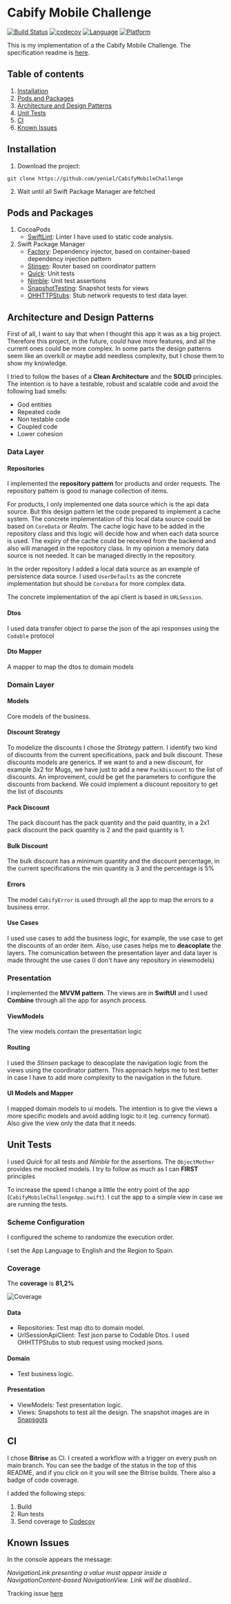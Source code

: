 # Cabify Mobile Challenge
[![Build Status](https://app.bitrise.io/app/2090efaaa9c5b60f/status.svg?token=37bZfVE7kij9TBj0G_ujtQ&branch=main)](https://app.bitrise.io/app/2090efaaa9c5b60f)
[![codecov](https://codecov.io/gh/yeniel/CabifyMobileChallenge/branch/main/graph/badge.svg?token=XW3SS8R6OB)](https://codecov.io/gh/yeniel/CabifyMobileChallenge)
[![Language](https://img.shields.io/static/v1.svg?label=language&message=Swift%205&color=FA7343&logo=swift&style=flat-square)](https://swift.org)
[![Platform](https://img.shields.io/static/v1.svg?label=platforms&message=iOS%20&logo=apple&style=flat-square)](https://apple.com)

This is my implementation of a the Cabify Mobile Challenge. The specification readme is [here](https://github.com/cabify/MobileChallenge).



## Table of contents
1. [Installation](#installation)
2. [Pods and Packages](#pods-and-packages)
3. [Architecture and Design Patterns](#architecture-and-design-patterns)
4. [Unit Tests](#unit-tests)
5. [CI](#ci)
6. [Known Issues](#known-issues)


## Installation
1. Download the project:
```
git clone https://github.com/yeniel/CabifyMobileChallenge
```
2. Wait until all Swift Package Manager are fetched

## Pods and Packages
1. CocoaPods
	- [SwiftLint](https://github.com/realm/SwiftLint): Linter I have used to static code analysis. 
2. Swift Package Manager
	- [Factory](https://github.com/hmlongco/Factory): Dependency injector, based on container-based dependency injection pattern
	- [Stinsen](https://github.com/rundfunk47/stinsen): Router based on coordinator pattern
	- [Quick](https://github.com/Quick/Quick): Unit tests
	- [Nimble](https://github.com/Quick/Nimble): Unit test assertions
	- [SnapshotTesting](https://github.com/pointfreeco/swift-snapshot-testing): Snapshot tests for views
	- [OHHTTPStubs](https://github.com/AliSoftware/OHHTTPStubs): Stub network requests to test data layer.

## Architecture and Design Patterns
First of all, I want to say that when I thought this app it was as a big project. Therefore this project, in the future, could have more features, and all the current ones could be more complex.
In some parts the design patterns seem like an overkill or maybe add needless complexity, but I chose them to show my knowledge.

I tried to follow the bases of a **Clean Architecture** and the **SOLID** principles. The intention is to have a testable, robust and scalable code and avoid the following bad smells:
- God entities
- Repeated code
- Non testable code
- Coupled code
- Lower cohesion

### Data Layer
#### Repositories
I implemented the **repository pattern** for products and order requests. The repository pattern is good to manage collection of items.

For products, I only implemented one data source which is the api data source. But this design pattern let the code prepared to implement a cache system. The concrete implementation of this local data source could be based on `CoreData` or *Realm*.
The cache logic have to be added in the repository class and this logic will decide how and when  each data source is used. 
The expiry of the cache could be received from the backend and also will managed in the repository class.
In my opinion a memory data source is not needed. It can be managed directly in the repository.

In the order repository I added a local data source as an example of persistence data source. I used `UserDefaults` as the concrete implementation but should be `CoreData` for more complex data.

The concrete implementation of the api client is based in `URLSession`.

#### Dtos
I used data transfer object to parse the json of the api responses using the `Codable` protocol

#### Dto Mapper
A mapper to map the dtos to domain models

### Domain Layer
#### Models
Core models of the business.

#### Discount Strategy
To modelize the discounts I chose the *Strategy* pattern. I identify two kind of discounts from the current specifications, pack and bulk discount.
These discounts models are generics. If we want to and a new discount, for example 3x2 for Mugs, we have just to add a new `PackDiscount` to the list of discounts.
An improvement, could be get the parameters to configure the discounts from backend. We could implement a discount repository to get the list of discounts

#### Pack Discount
The pack discount has the pack quantity and the paid quantity, in a 2x1 pack discount the pack quantity is 2 and the paid quantity is 1.

#### Bulk Discount
The bulk discount has a minimum quantity and the discount percentage, in the current specifications the min quantity is 3 and the percentage is 5%

#### Errors
The model `CabifyError` is used through all the app to map the errors to a business error.

#### Use Cases
I used use cases to add the business logic, for example, the use case to get the discounts of an order item. Also, use cases helps me to **deacoplate** the layers. The comunication between the presentation layer and data layer is made throught the use cases (I don't have any repository in viewmodels)

### Presentation
I implemented the **MVVM pattern**. The views are in **SwiftUI** and I used **Combine** through all the app for asynch process.

#### ViewModels
The view models contain the presentation logic

#### Routing
I used the *Stinsen* package to deacoplate the navigation logic from the views using the coordinator pattern. This approach helps me to test better in case I have to add more complexity to the navigation in the future.

#### UI Models and Mapper
I mapped domain models to ui models. The intention is to give the views a more specific models and avoid adding logic to it (eg. currency format). Also give the view only the data that it needs.

## Unit Tests

I used *Quick* for all tests and *Nimble* for the assertions. The `ObjectMother` provides me mocked models. I try to follow as much as I can **FIRST** principles

To increase the speed I change a little the entry point of the app (`CabifyMobileChallengeApp.swift`).
I cut the app to a simple view in case we are running the tests.

### Scheme Configuration

I configured the scheme to randomize the execution order.

I set the App Language to English and the Region to Spain.

### Coverage

The **coverage** is **81,2%**

![Coverage](ReadmeAssets/XcodeCoverage.png)

#### Data
- Repositories: Test map dto to domain model.
- UrlSessionApiClient: Test json parse to Codable Dtos. I used OHHTTPStubs to stub request using mocked jsons.

#### Domain
- Test business logic.

#### Presentation
- ViewModels: Test presentation logic.
- Views: Snapshots to test all the design. The snapshot images are in [Snapsgots](CabifyMobileChallengeTests/Presentation/Snapshots/__Snapshots__/)

## CI
I chose **Bitrise** as CI. I created a workflow with a trigger on every push on main branch. You can see the badge of the status in the top of this README, and if you click on it you will see the Bitrise builds. There also a badge of code coverage.

I added the following steps:
1. Build
2. Run tests
3. Send coverage to [Codecov](https://about.codecov.io/)

## Known Issues
In the console appears the message:

 *NavigationLink presenting a value must appear inside a NavigationContent-based NavigationView. Link will be disabled.*.

Tracking issue [here](https://github.com/rundfunk47/stinsen/issues/29#issuecomment-1194301980)


